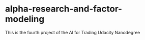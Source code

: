 # alpha-research-and-factor-modeling
This is the fourth project of the AI for Trading Udacity Nanodegree
